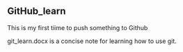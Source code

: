## GitHub_learn
This is my first tiime to push something to Github


git_learn.docx is a concise note for learning how to use git.
